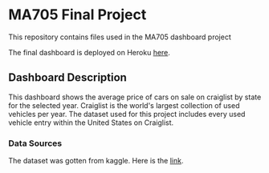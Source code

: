 # MA705 Final Project
This repository contains files used in the MA705 dashboard project

The final dashboard is deployed on Heroku [here](https://car-prices-dashboard.herokuapp.com/).

## Dashboard Description
This dashboard shows the average price of cars on sale on craiglist by state for the selected year.
Craiglist is the world's largest collection of used vehicles per year. The dataset used for this project
includes every used vehicle entry within the United States on Craiglist.

### Data Sources
The dataset was gotten from kaggle. Here is the [link](https://www.kaggle.com/austinreese/craigslist-carstrucks-data).
